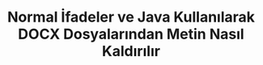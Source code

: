 ---
############################# Static ############################
layout: "auto-gen-gist"
draft: false
path: "tr/redaction/java/regex/docx"
otherformats: CSV DOC DOCM DOT DOTM DOTX PDF POT POTM PPS PPSM PPSX PPT PPTM PPTX RTF XLS XLSM XLSX XLT XLTM XLTX  

############################# Head ############################
head_title: "Java içinde Normal İfade Yoluyla DOCX Metni Düzeltin"
head_description: "GroupDocs.Redactions Java API, geliştiricilerin Java içinde normal ifadeler kullanarak PDF DOC DOCX RTF XLSX CSV PPT PPTX ve resimlerdeki metni yeniden düzenlemesine olanak tanır"

############################# Header ############################
title: "Normal İfadeler ve Java Kullanılarak DOCX Dosyalarından Metin Nasıl Kaldırılır"
description: "GroupDocs.Redactions Java API, normal ifadeler kullanarak kelime işlem belgeleri, çalışma sayfaları, sunular, PDFler ve resimlerdeki hassas metinleri düzeltmeye, gizlemeye veya bunlardan kaldırmaya olanak tanır."

################### SubMenu/Download Button #####################
button:
    enable: true

############################# About ############################
about:
    enable: true
    title: "Metin Temizleme nedir?"
    content: |
        Metin Düzeltme veya Temizleme, gizli veya istenmeyen metin veya bilgileri dijital belgelerden kaldırırken belgenin veya onu içeren paragrafın geri kalanını olduğu gibi bırakma işlemidir. Redaksiyon, kullanıcıların ve kuruluşun hassas bilgilerini gizleyerek veya kalıcı olarak kaldırarak korumalarına yardımcı olur. GroupDocs.Redaction Java API'sini kullanan kullanıcılar artık kelime işlem belgeleri, çalışma sayfaları, sunular, PDF ve raster görüntü dosyalarından hassas metinleri yeniden düzenleyebilir, gizleyebilir veya kaldırabilir. API, belgelerdeki özel bilgilerin düzeltilmesi için çok çeşitli seçenekler ve yöntemler sağlar. Düzenli ifadeler, metin (muafiyet kodları) veya grafik (renkli dikdörtgenler) redaksiyonlarının kullanımı ve çok daha fazlasını kullanarak aramayı ve düzenlemeyi destekler. Öyleyse neden bir deneyip API'yi indirerek ve temel ve gelişmiş özelliklerini keşfederek belge redaksiyon sürecinizi otomatikleştirmeyesiniz?

############################# Steps ############################
steps:
    enable: true
    block:
    - title_left: "Java içinde Normal İfadeler kullanarak DOCX'i yeniden düzenleyin"
      content_left: |
        GroupDocs.Redaction, hassas veya özel nitelikteki verileri belgelerinizden kolayca çıkarmanıza olanak tanır. En popüler redaksiyon durumu, bir belgeden bir metni kaldırmaktır. 

        Aşağıdaki kod, düzenli ifade kullanarak bir belgenin belirli bir bölümüne metin redaksiyonu uygulamak için kullanılabilir. Kullanıcıların "AA BB CCCCCC" deseniyle eşleşen tüm sayıları Mavi renkli bir dikdörtgenle değiştirmesine olanak tanır,

      title_right: "Hassas Verileri DOCX'ten Kaldırın"
      content_right: |
        * [Redactor](https://apireference.groupdocs.com/redaction/java/com.groupdocs.redaction/Redactor) sınıfının bir örneğini oluşturun ve DOCX dosyasını yükleyin
        * [RegexRedaction](https://apireference.groupdocs.com/redaction/java/com.groupdocs.redaction.redactions/RegexRedaction) sınıfının bir örneğini oluşturun
        * RegexRedaction sınıfının nesnesiyle redactor.apply yöntemini çağırın
        * Değişiklikleri kaydetmek için redaktör.save yöntemini çağırın 

      gisthash: "6dea616a14aeeff21698dc03be62a341"
      gistfile: "RegularExpressionRedaction.java"
      
    - title_left: "sistem gereksinimleri"
      content_left: |
        GroupDocs.Redaction for Java API'ler, tüm büyük platformlarda ve işletim sistemlerinde desteklenir. Eksiksiz sistem gereksinimleri kılavuzu için lütfen [sistem gereksinimleri](https://docs.groupdocs.com/redaction/java/system-requirements) adresini ziyaret edin Aşağıdaki kodu çalıştırmadan önce lütfen aşağıdaki önkoşulların sisteminizde yüklü olduğundan emin olun :
        * İşletim Sistemleri: Microsoft Windows, Linux, MacOS
        * Geliştirme Ortamı: NetBeans, Intellij IDEA, Eclipse vb.
        * Java Çalışma Zamanı Ortamı: J2SE 6.0 ve üstü
        * GroupDocs.Redaction for Java'un en son sürümünü [Maven]'den edinin(https://repository.groupdocs.com/webapp/#/artifacts/browse/tree/General/repo/com/groupdocs/groupdocs-redaction)
        
      title_right: "GroupDocs.Redaction Neden Kullanılmalı?"
      content_right: |
        * Kullanıcıların özel belge biçimleri ve redaksiyon türleri eklemesine izin ver
        * Hassas bilgileri kaldırmak için ek yazılım gerekmez
        * Sayfa aralığı oluşturma belgesini PDF olarak ayarlayabilme
        * Farklı meta veri türlerini yeniden düzenlemenin kolay yolu: yazar adı, sürüm, başlık, konu, açıklama ve çok daha fazlası
        * Belge bilgileri çıkarma - dosya türü, sayfa sayısı vb.

############################# Demos ############################
demos:
    enable: true
############################# About Formats ############################
about_formats:
    enable: true
############################# More Formats ############################
more_formats:
    enable: true

############################# Back to top ###############################
back_to_top:
    enable: true
---